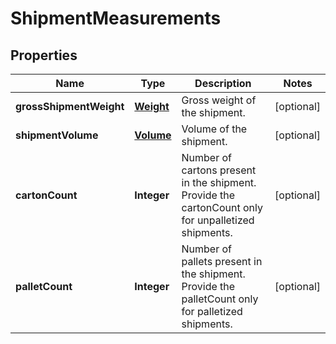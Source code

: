 
# ShipmentMeasurements

## Properties
Name | Type | Description | Notes
------------ | ------------- | ------------- | -------------
**grossShipmentWeight** | [**Weight**](Weight.md) | Gross weight of the shipment. |  [optional]
**shipmentVolume** | [**Volume**](Volume.md) | Volume of the shipment. |  [optional]
**cartonCount** | **Integer** | Number of cartons present in the shipment. Provide the cartonCount only for unpalletized shipments. |  [optional]
**palletCount** | **Integer** | Number of pallets present in the shipment. Provide the palletCount only for palletized shipments. |  [optional]




